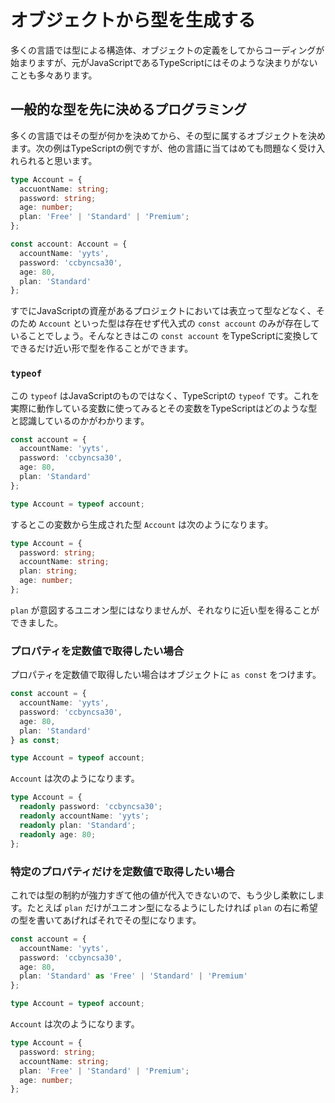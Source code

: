 # オブジェクトから型を生成する

多くの言語では型による構造体、オブジェクトの定義をしてからコーディングが始まりますが、元がJavaScriptであるTypeScriptにはそのような決まりがないことも多々あります。

## 一般的な型を先に決めるプログラミング

多くの言語ではその型が何かを決めてから、その型に属するオブジェクトを決めます。次の例はTypeScriptの例ですが、他の言語に当てはめても問題なく受け入れられると思います。

```typescript
type Account = {
  accuontName: string;
  password: string;
  age: number;
  plan: 'Free' | 'Standard' | 'Premium';
};

const account: Account = {
  accountName: 'yyts',
  password: 'ccbyncsa30',
  age: 80,
  plan: 'Standard'
};
```

すでにJavaScriptの資産があるプロジェクトにおいては表立って型などなく、そのため `Account` といった型は存在せず代入式の `const account` のみが存在していることでしょう。そんなときはこの `const account` をTypeScriptに変換してできるだけ近い形で型を作ることができます。

### `typeof`

この `typeof` はJavaScriptのものではなく、TypeScriptの `typeof` です。これを実際に動作している変数に使ってみるとその変数をTypeScriptはどのような型と認識しているのかがわかります。

```typescript
const account = {
  accountName: 'yyts',
  password: 'ccbyncsa30',
  age: 80,
  plan: 'Standard'
};

type Account = typeof account;
```

するとこの変数から生成された型 `Account` は次のようになります。

```typescript
type Account = {
  password: string;
  accountName: string;
  plan: string;
  age: number;
};
```

`plan` が意図するユニオン型にはなりませんが、それなりに近い型を得ることができました。

### プロパティを定数値で取得したい場合

プロパティを定数値で取得したい場合はオブジェクトに `as const` をつけます。

```typescript
const account = {
  accountName: 'yyts',
  password: 'ccbyncsa30',
  age: 80,
  plan: 'Standard'
} as const;

type Account = typeof account;
```

`Account` は次のようになります。

```typescript
type Account = {
  readonly password: 'ccbyncsa30';
  readonly accountName: 'yyts';
  readonly plan: 'Standard';
  readonly age: 80;
};
```

### 特定のプロパティだけを定数値で取得したい場合

これでは型の制約が強力すぎて他の値が代入できないので、もう少し柔軟にします。たとえば `plan` だけがユニオン型になるようにしたければ `plan` の右に希望の型を書いてあげればそれでその型になります。

```typescript
const account = {
  accountName: 'yyts',
  password: 'ccbyncsa30',
  age: 80,
  plan: 'Standard' as 'Free' | 'Standard' | 'Premium'
};

type Account = typeof account;
```

`Account` は次のようになります。

```typescript
type Account = {
  password: string;
  accountName: string;
  plan: 'Free' | 'Standard' | 'Premium';
  age: number;
};
```

